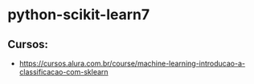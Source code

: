 # python-scikit-learn7

## Cursos:
- https://cursos.alura.com.br/course/machine-learning-introducao-a-classificacao-com-sklearn